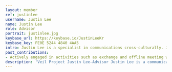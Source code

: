 ```yaml
---
layout: member
ref: justinlee
username: Justin Lee
name: Justin Lee
role: Advisor
portrait: justinlee.jpg
keybase_url: https://keybase.io/JustinLeeKr
keybase_key: FE0E 5244 4840 4AA5
intro: Justin Lee is a specialist in communications cross-culturally. Justin works on public relations, marketing and will focus some of his skills toward the Korean community.
past_contributions:
- Actively engaged in activities such as exchange and offline meeting with many members in Korea's major community coin version.
description: 'Veil Project Justin Lee—Advisor Justin Lee is a communications professional focused on PR and cross-border communication. He has a special focus on Korea. Read more here.'
---
```

